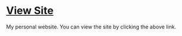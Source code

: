 # [View Site](https://alex7li.github.io/about)
My personal website. You can view the site by clicking the above link.
